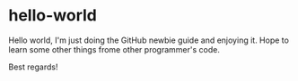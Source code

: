 # hello-world

Hello world,
I'm just doing the GitHub newbie guide and enjoying it. Hope to learn some other things frome other programmer's code.

Best regards!

